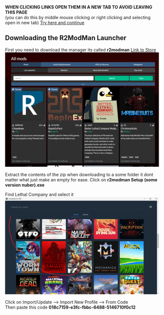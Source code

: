 **WHEN CLICKING LINKS OPEN THEM IN A NEW TAB TO AVOID LEAVING THIS PAGE**  
(you can do this by middle mouse clicking or right clicking and selecting open in new tab)
[Try here and continue](https://www.youtube.com/watch?v=dDzACwItLoY)  
  
Downloading the R2ModMan Launcher
---
First you need to download the manager its called **r2modman**
[Link to Store](https://thunderstore.io/c/lethal-company/)
![r2modman](Photos/LehtlaModLauncherGuide/image_2023-12-15_115855611.png)  

Extract the contents of the zip when downloading to a some folder it dont matter what just make an empty for ease.
Click on **r2modman Setup (some version nuber).exe**  

Find Lethal Company and select it
![r2modman_Letghal](Photos/LehtlaModLauncherGuide/image_2023-12-15_121202374.png)  

Click on Import/Update --> Import New Profile --> From Code  
Then paste this code **018c7159-e3fc-fbbc-6488-5146710f0c12**
